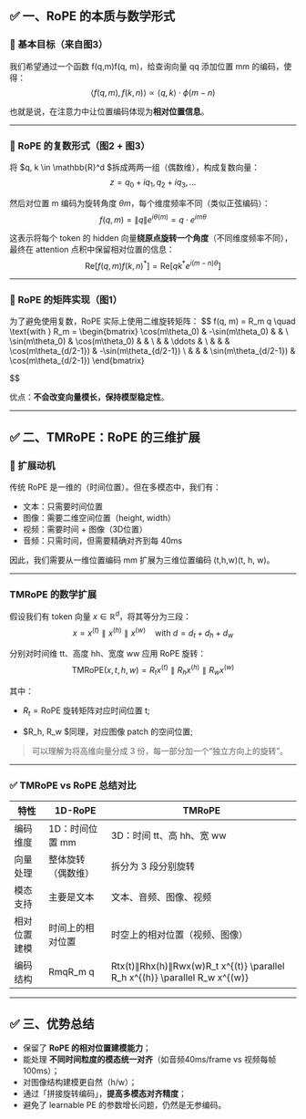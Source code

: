## ✅ 一、RoPE 的本质与数学形式

### 🧠 基本目标（来自图3）

我们希望通过一个函数 f(q,m)f(q, m)，给查询向量 qq 添加位置 mm 的编码，使得：
$$
\langle f(q, m), f(k, n) \rangle \propto \langle q, k \rangle \cdot \phi(m - n)
$$


也就是说，在注意力中让位置编码体现为**相对位置信息**。

------

### 📐 RoPE 的复数形式（图2 + 图3）

将 $q, k \in \mathbb{R}^d $拆成两两一组（偶数维），构成复数向量：
$$
z = q_0 + iq_1, q_2 + iq_3, \dots
$$


然后对位置 m 编码为旋转角度 $\theta m$，每个维度频率不同（类似正弦编码）：
$$
f(q, m) = \|q\| e^{i\theta(m)} = q \cdot e^{i m \theta}
$$


这表示将每个 token 的 hidden 向量**绕原点旋转一个角度**（不同维度频率不同），最终在 attention 点积中保留相对位置的信息：
$$
\text{Re}[f(q, m) f(k, n)^*] = \text{Re}[qk^* e^{i(m - n)\theta}]
$$


------

### 🧮 RoPE 的矩阵实现（图1）

为了避免使用复数，RoPE 实际上使用二维旋转矩阵：
$$
f(q, m) = R_m q \quad \text{with } R_m = \begin{bmatrix} \cos(m\theta_0) & -\sin(m\theta_0) & & \\ \sin(m\theta_0) & \cos(m\theta_0)  & & \\  & & \ddots & \\  & & & \cos(m\theta_{d/2-1}) & -\sin(m\theta_{d/2-1}) \\  & & & \sin(m\theta_{d/2-1}) & \cos(m\theta_{d/2-1}) \end{bmatrix}
$$


优点：**不会改变向量模长，保持模型稳定性**。

------

## ✅ 二、TMRoPE：RoPE 的三维扩展

### 📌 扩展动机

传统 RoPE 是一维的（时间位置）。但在多模态中，我们有：

- 文本：只需要时间位置
- 图像：需要二维空间位置（height, width）
- 视频：需要时间 + 图像（3D位置）
- 音频：只需时间，但需要精确对齐到每 40ms

因此，我们需要从一维位置编码 mm 扩展为三维位置编码 (t,h,w)(t, h, w)。

------

### TMRoPE 的数学扩展

假设我们有 token 向量  $x \in \mathbb{R}^d$，将其等分为三段：
$$
x = x^{(t)} \parallel x^{(h)} \parallel x^{(w)} \quad \text{with } d = d_t + d_h + d_w
$$


分别对时间维 tt、高度 hh、宽度 ww 应用 RoPE 旋转：
$$
\text{TMRoPE}(x, t, h, w) = R_t x^{(t)} \parallel R_h x^{(h)} \parallel R_w x^{(w)}
$$


其中：

- $R_t = \text{RoPE }$旋转矩阵对应时间位置  t;

- $R_h, R_w $同理，对应图像 patch 的空间位置;

> 可以理解为将高维向量分成 3 份，每一部分加一个“独立方向上的旋转”。

------

### ✅ TMRoPE vs RoPE 总结对比

| 特性         | 1D-RoPE            | TMRoPE                                                       |
| ------------ | ------------------ | ------------------------------------------------------------ |
| 编码维度     | 1D：时间位置 mm    | 3D：时间 tt、高 hh、宽 ww                                    |
| 向量处理     | 整体旋转（偶数维） | 拆分为 3 段分别旋转                                          |
| 模态支持     | 主要是文本         | 文本、音频、图像、视频                                       |
| 相对位置建模 | 时间上的相对位置   | 时空上的相对位置（视频、图像）                               |
| 编码结构     | RmqR_m q           | Rtx(t)∥Rhx(h)∥Rwx(w)R_t x^{(t)} \parallel R_h x^{(h)} \parallel R_w x^{(w)} |

------

## ✅ 三、优势总结

- 保留了 **RoPE 的相对位置建模能力**；
- 能处理 **不同时间粒度的模态统一对齐**（如音频40ms/frame vs 视频每帧100ms）；
- 对图像结构建模更自然（h/w）；
- 通过「拼接旋转编码」，**提高多模态对齐精度**；
- 避免了 learnable PE 的参数增长问题，仍然是无参编码。